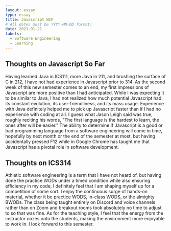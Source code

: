```yaml
---
layout: essay
type: essay
title: Javascript WIP
# All dates must be YYYY-MM-DD format!
date: 2021-01-21
labels:
  - Software Engineering
  - Learning
---
```


## Thoughts on Javascript So Far
Having learned Java in ICS111, more Java in 211, and brushing the surface of C in 212, I have not had experience in Javascript prior to 314. As the second week of this new semester comes to an end, my first impressions of Javascript are more positive than I had anticipated. While I was expecting it to be similar to Java, I had not realized how much potential Javascript had: its constant evolution, its user-friendliness, and its mass usage. Experience with Java definitely helped me to pick up Javascript faster than if I had no experience with coding at all. I guess what Jason Leigh said was true, roughly reciting his words, "The first language is the hardest to learn, the ones after will be easier." The ability to determine if Javascript is a good or bad programming language from a software engineering will come in time, hopefully by next month or the end of the semester at most, but having accidentally pressed F12 while in Google Chrome has taught me that Javascript has a pivotal role in software development. 

## Thoughts on ICS314
Athletic software engineering is a term that I have not heard of, but having done the practice WODs under a timed condition while also ensuring efficiency in my code, I definitely feel that I am shaping myself up for a competition of some sort. I enjoy the continuous surge of hands-on material, whether it be practice WODS, in-class WODS, or the almighty BWODs. The class being taught entirely on Discord and voice channels rather than on Zoom and breakout rooms took absolutely no time to adjust to so that was fine. As for the teaching style, I feel that the energy from the instructor oozes onto the students, making the environment more enjoyable to work in. I look forward to this semester. 
